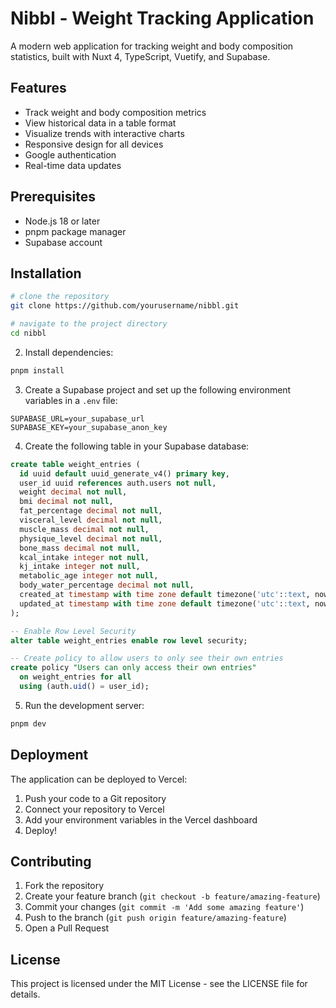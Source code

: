 # Nibbl - Weight Tracking Application

A modern web application for tracking weight and body composition statistics, built with Nuxt 4, TypeScript, Vuetify, and Supabase.

## Features

- Track weight and body composition metrics
- View historical data in a table format
- Visualize trends with interactive charts
- Responsive design for all devices
- Google authentication
- Real-time data updates

## Prerequisites

- Node.js 18 or later
- pnpm package manager
- Supabase account

## Installation

```bash
# clone the repository
git clone https://github.com/yourusername/nibbl.git

# navigate to the project directory
cd nibbl
```

2. Install dependencies:
```bash
pnpm install
```

3. Create a Supabase project and set up the following environment variables in a `.env` file:
```env
SUPABASE_URL=your_supabase_url
SUPABASE_KEY=your_supabase_anon_key
```

4. Create the following table in your Supabase database:
```sql
create table weight_entries (
  id uuid default uuid_generate_v4() primary key,
  user_id uuid references auth.users not null,
  weight decimal not null,
  bmi decimal not null,
  fat_percentage decimal not null,
  visceral_level decimal not null,
  muscle_mass decimal not null,
  physique_level decimal not null,
  bone_mass decimal not null,
  kcal_intake integer not null,
  kj_intake integer not null,
  metabolic_age integer not null,
  body_water_percentage decimal not null,
  created_at timestamp with time zone default timezone('utc'::text, now()) not null,
  updated_at timestamp with time zone default timezone('utc'::text, now()) not null
);

-- Enable Row Level Security
alter table weight_entries enable row level security;

-- Create policy to allow users to only see their own entries
create policy "Users can only access their own entries"
  on weight_entries for all
  using (auth.uid() = user_id);
```

5. Run the development server:
```bash
pnpm dev
```

## Deployment

The application can be deployed to Vercel:

1. Push your code to a Git repository
2. Connect your repository to Vercel
3. Add your environment variables in the Vercel dashboard
4. Deploy!

## Contributing

1. Fork the repository
2. Create your feature branch (`git checkout -b feature/amazing-feature`)
3. Commit your changes (`git commit -m 'Add some amazing feature'`)
4. Push to the branch (`git push origin feature/amazing-feature`)
5. Open a Pull Request

## License

This project is licensed under the MIT License - see the LICENSE file for details.
